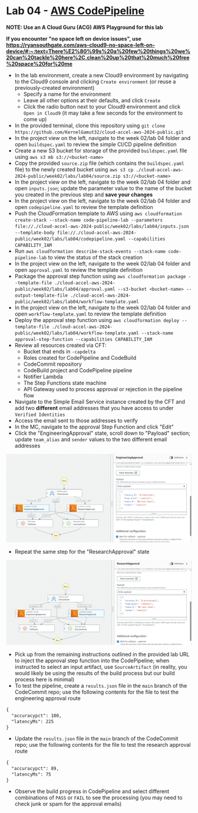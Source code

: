 # Lab 04 - [AWS CodePipeline](https://aws.amazon.com/blogs/devops/new-fine-grained-continuous-delivery-with-codepipeline-and-aws-stepfunctions/)

**NOTE: Use an A Cloud Guru (ACG) AWS Playground for this lab**

**If you encounter "no space left on device issues", use https://ryansouthgate.com/aws-cloud9-no-space-left-on-device/#:~:text=There%E2%80%99s%20a%20few%20things%20we%20can%20tackle%20here%2C,clean%20up%20that%20much%20free%20space%20for%20me**

* In the lab environment, create a new Cloud9 environment by navigating to the Cloud9 console and clicking `Create environment` (or reuse a previously-created environment)
    - Specify a name for the environment
    - Leave all other options at their defaults, and click `Create`
    - Click the radio button next to your Cloud9 environment and click `Open in Cloud9` (it may take a few seconds for the environment to come up)
* In the provided terminal, clone this repository using `git clone https://github.com/KernelGamut32/cloud-accel-aws-2024-public.git`
* In the project view on the left, navigate to the week 02/lab 04 folder and open `buildspec.yaml` to review the simple CI/CD pipeline definition
* Create a new S3 bucket for storage of the provided `buildspec.yaml` file using `aws s3 mb s3://<bucket-name>`
* Copy the provided `source.zip` file (which contains the `buildspec.yaml` file) to the newly created bucket using `aws s3 cp ./cloud-accel-aws-2024-public/week02/labs/lab04/source.zip s3://<bucket-name>`
* In the project view on the left, navigate to the week 02/lab 04 folder and open `inputs.json`; update the parameter value to the name of the bucket you created in the previous step and **save your changes**
* In the project view on the left, navigate to the week 02/lab 04 folder and open `codepipeline.yaml` to review the template definition
* Push the CloudFormation template to AWS using `aws cloudformation create-stack --stack-name code-pipeline-lab --parameters file://./cloud-accel-aws-2024-public/week02/labs/lab04/inputs.json --template-body file://./cloud-accel-aws-2024-public/week02/labs/lab04/codepipeline.yaml --capabilities CAPABILITY_IAM`
* Run `aws cloudformation describe-stack-events --stack-name code-pipeline-lab` to view the status of the stack creation
* In the project view on the left, navigate to the week 02/lab 04 folder and open `approval.yaml` to review the template definition
* Package the approval step function using `aws cloudformation package --template-file ./cloud-accel-aws-2024-public/week02/labs/lab04/approval.yaml --s3-bucket <bucket-name> --output-template-file ./cloud-accel-aws-2024-public/week02/labs/lab04/workflow-template.yaml`
* In the project view on the left, navigate to the week 02/lab 04 folder and open `workflow-template.yaml` to review the template definition
* Deploy the approval step function using `aws cloudformation deploy --template-file ./cloud-accel-aws-2024-public/week02/labs/lab04/workflow-template.yaml --stack-name approval-step-function --capabilities CAPABILITY_IAM`
* Review all resources created via CFT:
  - Bucket that ends in `-capdelta`
  - Roles created for CodePipeline and CodeBuild
  - CodeCommit repository
  - CodeBuild project and CodePipeline pipeline
  - Notifier Lambda
  - The Step Functions state machine
  - API Gateway used to process approval or rejection in the pipeline flow
* Navigate to the Simple Email Service instance created by the CFT and add two **different** email addresses that you have access to under `Verified Identities`
* Access the email sent to those addresses to verify
* In the MC, navigate to the approval Step Function and click "Edit"
* Click the "EngineeringApproval" state, scroll down to "Payload" section; update `team_alias` and `sender` values to the two different email addresses

![EngineeringApproval Updates](eng-approval-updates.png "EngineeringApproval Updates")

* Repeat the same step for the "ResearchApproval" state

![ResearchApproval Updates](res-approval-updates.png "ResearchApproval Updates")

* Pick up from the remaining instructions outlined in the provided lab URL to inject the approval step function into the CodePipeline; when instructed to select an input artifact, use `SourceArtifact` (in reality, you would likely be using the results of the build process but our build process here is minimal)
* To test the pipeline, create a `results.json` file in the `main` branch of the CodeCommit repo; use the following contents for the file to test the engineering approval route

```
{
  "accuracypct": 100,
  "latencyMs": 225
}
```

* Update the `results.json` file in the `main` branch of the CodeCommit repo; use the following contents for the file to test the research approval route

```
{
  "accuracypct": 89,
  "latencyMs": 75
}
```

* Observe the build progress in CodePipeline and select different combinations of `PASS` or `FAIL` to see the processing (you may need to check junk or spam for the approval emails)

